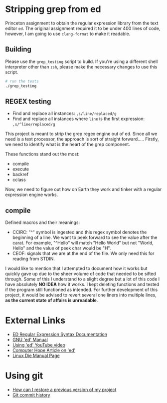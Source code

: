 # Stripping grep from ed

Princeton assignment to obtain the regular expression library from the text editor `ed`.
The original assignment required it to be under 400 lines of code, however, I am going to use `clang-format` to make it readable.

## Building

Please use the `grep_testing` script to build.
If you're using a different shell interpreter other than `zsh`, please make the necessary changes to use this script.

```bash
# run the tests
./grep_testing
```

## REGEX testing

- Find and replace all instances: `,s/line/replaced/g`
- Find and replace all instances where `line` is the first expression: `,s/^line/replaced/g`

This project is meant to strip the grep regex engine out of ed.
Since all we need is a text processor, the approach is sort of straight forward.....
Firstly, we need to identify what is the heart of the grep component.

These functions stand out the most:

- compile
- execute
- backref
- cclass


Now, we need to figure out how on Earth they work and tinker with a regular expression engine works.

## compile

Defined macros and their meanings:

- CCIRC: "^" symbol is ingested and this regex symbol denotes the beginning of a line. We want to peek forward to see the value after the carat. For example, "^Hello" will match "Hello World" but not "World, Hello" and the value of peek char would be "H".
- CEOF: signals that we are at the end of the file. We only need this for reading from STDIN.

I would like to mention that I attempted to document how it works but quickly gave up due to the sheer volume of code that needed to be sifted through.
Some of this I understand to a slight degree but a lot of this code I have absolutely **NO IDEA** how it works.
I kept deleting functions and tested if the program still functioned as intended.
For further development of this project, it would be advised to revert several one liners into multiple lines, **as the current state of affairs is unreadable**.

# External Links

- [ED Regular Expression Syntax Documentation](https://www.gnu.org/software/gnulib/manual/html_node/ed-regular-expression-syntax.html)
- [GNU 'ed' Manual](https://www.gnu.org/software/ed/manual/ed_manual.html)
- [Using 'ed' YouTube video](https://www.youtube.com/watch?v=UQOHNT36ioQ)
- [Computer Hope Article on 'ed'](https://www.computerhope.com/unix/ued.htm)
- [Linux Die Manual Page](https://linux.die.net/man/1/ed)

# Using git

- [How can I restore a previous version of my project](https://www.git-tower.com/learn/git/faq/restore-repo-to-previous-revision)
- [Git commit history](https://git-scm.com/book/en/v2/Git-Basics-Viewing-the-Commit-History)
